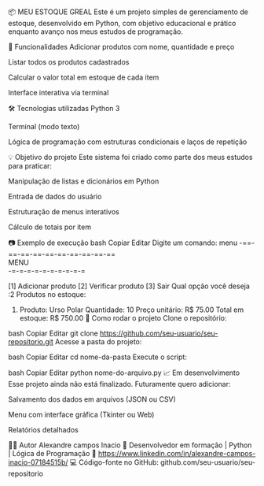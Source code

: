 📦 MEU ESTOQUE GREAL
Este é um projeto simples de gerenciamento de estoque, desenvolvido em Python, com objetivo educacional e prático enquanto avanço nos meus estudos de programação.

🚀 Funcionalidades
Adicionar produtos com nome, quantidade e preço

Listar todos os produtos cadastrados

Calcular o valor total em estoque de cada item

Interface interativa via terminal

🛠️ Tecnologias utilizadas
Python 3

Terminal (modo texto)

Lógica de programação com estruturas condicionais e laços de repetição

💡 Objetivo do projeto
Este sistema foi criado como parte dos meus estudos para praticar:

Manipulação de listas e dicionários em Python

Entrada de dados do usuário

Estruturação de menus interativos

Cálculo de totais por item

📷 Exemplo de execução
bash
Copiar
Editar
Digite um comando: menu
-==-==-==-==-==-==-==-==-==-==  
     MENU      
-=-=-=-=-=-=-=-=-=-=

[1] Adicionar produto
[2] Verificar produto
[3] Sair
Qual opção você deseja :2
Produtos no estoque:
1. Produto: Urso Polar
   Quantidade: 10
   Preço unitário: R$ 75.00
   Total em estoque: R$ 750.00
🔧 Como rodar o projeto
Clone o repositório:

bash
Copiar
Editar
git clone https://github.com/seu-usuario/seu-repositorio.git
Acesse a pasta do projeto:

bash
Copiar
Editar
cd nome-da-pasta
Execute o script:

bash
Copiar
Editar
python nome-do-arquivo.py
📈 Em desenvolvimento
Esse projeto ainda não está finalizado. Futuramente quero adicionar:

Salvamento dos dados em arquivos (JSON ou CSV)

Menu com interface gráfica (Tkinter ou Web)

Relatórios detalhados

👨‍💻 Autor
Alexandre campos Inacio
📍 Desenvolvedor em formação | Python | Lógica de Programação
🔗 https://www.linkedin.com/in/alexandre-campos-inacio-07184515b/
💻 Código-fonte no GitHub: github.com/seu-usuario/seu-repositorio


